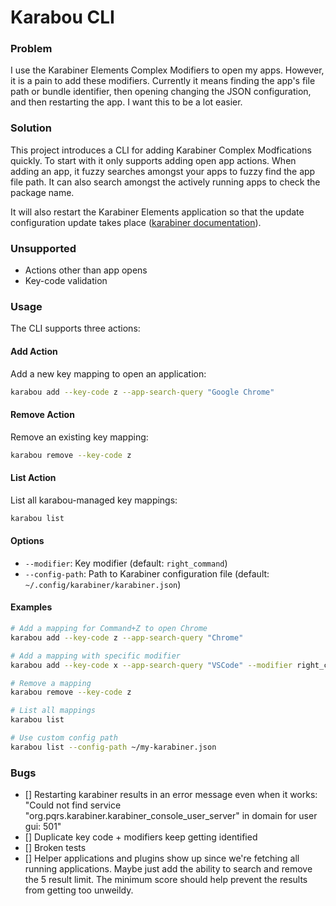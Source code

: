 # Karabou CLI

### Problem

I use the Karabiner Elements Complex Modifiers to open my apps. However, it is a pain to add these modifiers. Currently it means finding the app's file path or bundle identifier, then opening changing
the JSON configuration, and then restarting the app. I want this to be a lot easier.

### Solution

This project introduces a CLI for adding Karabiner Complex Modfications quickly. To start with it only supports adding open app actions. When adding an app, it
fuzzy searches amongst your apps to fuzzy find the app file path. It can also search amongst the actively running apps to check the package name.

It will also restart the Karabiner Elements application so that the update configuration update takes place ([karabiner documentation](https://karabiner-elements.pqrs.org/docs/manual/misc/configuration-file-path/)).

### Unsupported

* Actions other than app opens
* Key-code validation

### Usage

The CLI supports three actions:

#### Add Action
Add a new key mapping to open an application:
```bash
karabou add --key-code z --app-search-query "Google Chrome"
```

#### Remove Action
Remove an existing key mapping:
```bash
karabou remove --key-code z
```

#### List Action
List all karabou-managed key mappings:
```bash
karabou list
```

#### Options
* `--modifier`: Key modifier (default: `right_command`)
* `--config-path`: Path to Karabiner configuration file (default: `~/.config/karabiner/karabiner.json`)

#### Examples
```bash
# Add a mapping for Command+Z to open Chrome
karabou add --key-code z --app-search-query "Chrome"

# Add a mapping with specific modifier
karabou add --key-code x --app-search-query "VSCode" --modifier right_command

# Remove a mapping
karabou remove --key-code z

# List all mappings
karabou list

# Use custom config path
karabou list --config-path ~/my-karabiner.json
``` 

### Bugs
- [] Restarting karabiner results in an error message even when it works: "Could not find service "org.pqrs.karabiner.karabiner_console_user_server" in domain for user gui: 501"
- [] Duplicate key code + modifiers keep getting identified
- [] Broken tests
- [] Helper applications and plugins show up since we're fetching all running applications. Maybe just add the ability to search and remove the 5 result limit. The minimum score should help prevent the results from getting too unweildy. 
